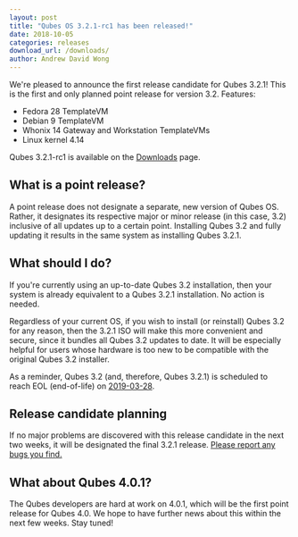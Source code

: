 ```yaml
---
layout: post
title: "Qubes OS 3.2.1-rc1 has been released!"
date: 2018-10-05
categories: releases
download_url: /downloads/
author: Andrew David Wong
---
```


We're pleased to announce the first release candidate for Qubes 3.2.1!
This is the first and only planned point release for version 3.2.
Features:

- Fedora 28 TemplateVM
- Debian 9 TemplateVM
- Whonix 14 Gateway and Workstation TemplateVMs
- Linux kernel 4.14

Qubes 3.2.1-rc1 is available on the [Downloads] page.


What is a point release?
------------------------

A point release does not designate a separate, new version of Qubes OS.
Rather, it designates its respective major or minor release (in this
case, 3.2) inclusive of all updates up to a certain point. Installing
Qubes 3.2 and fully updating it results in the same system as installing
Qubes 3.2.1.


What should I do?
-----------------

If you're currently using an up-to-date Qubes 3.2 installation, then
your system is already equivalent to a Qubes 3.2.1 installation. No
action is needed.

Regardless of your current OS, if you wish to install (or reinstall)
Qubes 3.2 for any reason, then the 3.2.1 ISO will make this more
convenient and secure, since it bundles all Qubes 3.2 updates to date.
It will be especially helpful for users whose hardware is too new to be
compatible with the original Qubes 3.2 installer.

As a reminder, Qubes 3.2 (and, therefore, Qubes 3.2.1) is scheduled to
reach EOL (end-of-life) on [2019-03-28].


Release candidate planning
-------------------------

If no major problems are discovered with this release candidate in the
next two weeks, it will be designated the final 3.2.1 release. [Please
report any bugs you find.][reporting-bugs]


What about Qubes 4.0.1?
-----------------------

The Qubes developers are hard at work on 4.0.1, which will be the first
point release for Qubes 4.0. We hope to have further news about this
within the next few weeks. Stay tuned!


[Downloads]: /downloads/
[2019-03-28]: /doc/supported-versions/#qubes-os
[reporting-bugs]: /doc/reporting-bugs/


